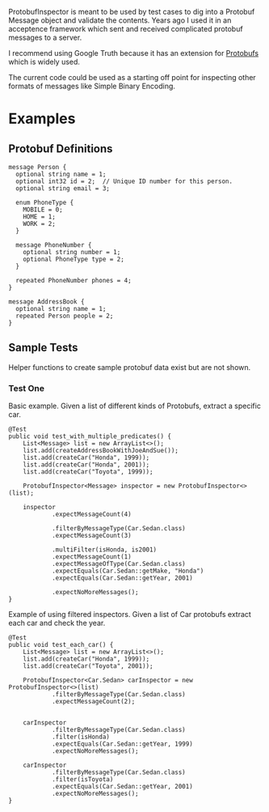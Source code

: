ProtobufInspector is meant to be used by test cases to dig into a
Protobuf Message object and validate the contents.
Years ago I used it in an acceptence framework which sent and
received complicated protobuf messages to a server.

I recommend using Google Truth because it has an extension 
for [Protobufs](https://truth.dev/protobufs) which is widely used. 

The current code could be used as a starting off point for inspecting other
formats of messages like Simple Binary Encoding.

# Examples

## Protobuf Definitions

    message Person {
      optional string name = 1;
      optional int32 id = 2;  // Unique ID number for this person.
      optional string email = 3;
    
      enum PhoneType {
        MOBILE = 0;
        HOME = 1;
        WORK = 2;
      }
    
      message PhoneNumber {
        optional string number = 1;
        optional PhoneType type = 2;
      }
    
      repeated PhoneNumber phones = 4;
    }
    
    message AddressBook {
      optional string name = 1;
      repeated Person people = 2;
    }

## Sample Tests

Helper functions to create sample protobuf data exist but are not shown.

### Test One
Basic example. Given a list of different kinds of Protobufs, 
extract a specific car.

    @Test
    public void test_with_multiple_predicates() {
        List<Message> list = new ArrayList<>();
        list.add(createAddressBookWithJoeAndSue());
        list.add(createCar("Honda", 1999));
        list.add(createCar("Honda", 2001));
        list.add(createCar("Toyota", 1999));

        ProtobufInspector<Message> inspector = new ProtobufInspector<>(list);

        inspector
                .expectMessageCount(4)

                .filterByMessageType(Car.Sedan.class)
                .expectMessageCount(3)

                .multiFilter(isHonda, is2001)
                .expectMessageCount(1)
                .expectMessageOfType(Car.Sedan.class)
                .expectEquals(Car.Sedan::getMake, "Honda")
                .expectEquals(Car.Sedan::getYear, 2001)

                .expectNoMoreMessages();
    }


Example of using filtered inspectors. Given a list of Car 
protobufs extract each car and check the year.

    @Test
    public void test_each_car() {
        List<Message> list = new ArrayList<>();
        list.add(createCar("Honda", 1999));
        list.add(createCar("Toyota", 2001));

        ProtobufInspector<Car.Sedan> carInspector = new ProtobufInspector<>(list)
                .filterByMessageType(Car.Sedan.class)
                .expectMessageCount(2);


        carInspector
                .filterByMessageType(Car.Sedan.class)
                .filter(isHonda)
                .expectEquals(Car.Sedan::getYear, 1999)
                .expectNoMoreMessages();

        carInspector
                .filterByMessageType(Car.Sedan.class)
                .filter(isToyota)
                .expectEquals(Car.Sedan::getYear, 2001)
                .expectNoMoreMessages();
    }


